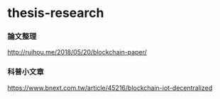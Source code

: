 # thesis-research
### 論文整理

http://ruihou.me/2018/05/20/blockchain-paper/

### 科普小文章
https://www.bnext.com.tw/article/45216/blockchain-iot-decentralized
